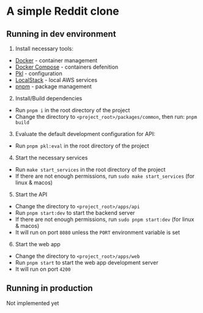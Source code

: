 # A simple Reddit clone
## Running in dev environment
1. Install necessary tools:
  - [Docker](https://www.docker.com/) - container management
  - [Docker Compose](https://docs.docker.com/compose/install/) - containers defenition
  - [Pkl](https://pkl-lang.org/index.html) - configuration
  - [LocalStack](https://docs.localstack.cloud/getting-started/installation/) - local AWS services
  - [pnpm](https://pnpm.io/) - package management
2. Install/Build dependencies
  - Run `pnpm i` in the root directory of the project
  - Change the directory to `<project_root>/packages/common`, then run: `pnpm build`
3. Evaluate the default development configuration for API:
  - Run `pnpm pkl:eval` in the root directory of the project
4. Start the necessary services
  - Run `make start_services` in the root directory of the project
  - If there are not enough permissions, run `sudo make start_services` (for linux & macos)
5. Start the API
  - Change the directory to `<project_root>/apps/api`
  - Run `pnpm start:dev` to start the backend server
  - If there are not enough permissions, run `sudo pnpm start:dev` (for linux & macos)
  - It will run on port `8080` unless the `PORT` environment variable is set
6. Start the web app
  - Change the directory to `<project_root>/apps/web`
  - Run `pnpm start` to start the web app development server
  - It will run on port `4200`
## Running in production
Not implemented yet

